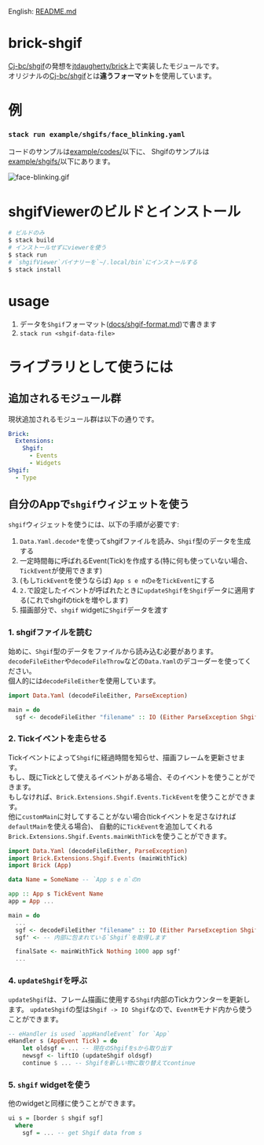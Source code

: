 English: [README.md](README.md)


# brick-shgif

[Cj-bc/shgif](https://github.com/Cj-bc/shgif)の発想を[jtdaugherty/brick](https://github.com/jtdaugherty/brick)上で実装したモジュールです。  
オリジナルの[Cj-bc/shgif](https://github.com/Cj-bc/shgif)とは**違うフォーマット**を使用しています。

# 例

### `stack run example/shgifs/face_blinking.yaml`

コードのサンプルは[example/codes/](example/codes/)以下に、
Shgifのサンプルは[example/shgifs/](example/shgifs/)以下にあります。

![face-blinking.gif](docs/img/face-blinking.gif)

# shgifViewerのビルドとインストール

```sh
# ビルドのみ
$ stack build
# インストールせずにviewerを使う
$ stack run
# `shgifViewer`バイナリーを`~/.local/bin`にインストールする
$ stack install
```

# usage

1. データを`Shgif`フォーマット([docs/shgif-format.md](docs/shgif-format.md))で書きます
2. `stack run <shgif-data-file>`


# ライブラリとして使うには

## 追加されるモジュール群

現状追加されるモジュール群は以下の通りです。

```yaml
Brick:
  Extensions:
    Shgif:
      - Events
      - Widgets
Shgif:
  - Type
```

## 自分のAppで`shgif`ウィジェットを使う

`shgif`ウィジェットを使うには、以下の手順が必要です:

1. `Data.Yaml.decode*`を使ってshgifファイルを読み、`Shgif`型のデータを生成する
2. 一定時間毎に呼ばれるEvent(Tick)を作成する(特に何も使っていない場合、`TickEvent`が使用できます)
3. (もし`TickEvent`を使うならば) `App s e n`の`e`を`TickEvent`にする
4. `2.`で設定したイベントが呼ばれたときに`updateShgif`を`Shgif`データに適用する(これでshgifのtickを増やします)
5. 描画部分で、`shgif` widgetに`Shgif`データを渡す


### 1. shgifファイルを読む

始めに、`Shgif`型のデータをファイルから読み込む必要があります。  
`decodeFileEither`や`decodeFileThrow`などの`Data.Yaml`のデコーダーを使ってください。  
個人的には`decodeFileEither`を使用しています。  

```haskell
import Data.Yaml (decodeFileEither, ParseException)

main = do
  sgf <- decodeFileEither "filename" :: IO (Either ParseException Shgif)
```


### 2. Tickイベントを走らせる

Tickイベントによって`Shgif`に経過時間を知らせ、描画フレームを更新させます。  
もし、既にTickとして使えるイベントがある場合、そのイベントを使うことができます。  
もしなければ、`Brick.Extensions.Shgif.Events.TickEvent`を使うことができます。  
他に`customMain`に対してすることがない場合(tickイベントを足さなければ`defaultMain`を使える場合)、
自動的に`TickEvent`を追加してくれる`Brick.Extensions.Shgif.Events.mainWithTick`を使うことができます。

```haskell
import Data.Yaml (decodeFileEither, ParseException)
import Brick.Extensions.Shgif.Events (mainWithTick)
import Brick (App)

data Name = SomeName -- `App s e n`のn

app :: App s TickEvent Name
app = App ...

main = do
  ...
  sgf <- decodeFileEither "filename" :: IO (Either ParseException Shgif)
  sgf' <- -- 内部に包まれている`Shgif`を取得します

  finalSate <- mainWithTick Nothing 1000 app sgf'
  ...
```


### 4. `updateShgif`を呼ぶ

`updateShgif`は、フレーム描画に使用する`Shgif`内部のTickカウンターを更新します。
`updateShgif`の型は`Shgif -> IO Shgif`なので、`EventM`モナド内から使うことができます。

```haskell
-- eHandler is used `appHandleEvent` for `App`
eHandler s (AppEvent Tick) = do
    let oldsgf = ... -- 現在のShgifをsから取り出す
    newsgf <- liftIO (updateShgif oldsgf)
    continue $ ... -- Shgifを新しい物に取り替えてcontinue
```


### 5. `shgif` widgetを使う

他のwidgetと同様に使うことができます。

```haskell
ui s = [border $ shgif sgf]
  where
    sgf = ... -- get Shgif data from s
```
